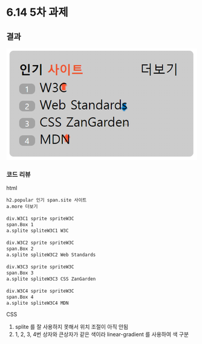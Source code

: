 # 6.14 5차 과제

## 결과
![png](./5ck.png)

### 코드 리뷰
html

```
h2.popular 인기 span.site 사이트
a.more 더보기

div.W3C1 sprite spriteW3C
span.Box 1
a.splite spliteW3C1 W3C

div.W3C2 sprite spriteW3C
span.Box 2
a.splite spliteW3C2 Web Standards

div.W3C3 sprite spriteW3C
span.Box 3
a.splite spliteW3C3 CSS ZanGarden

div.W3C4 sprite spriteW3C
span.Box 4
a.splite spliteW3C4 MDN
```

CSS

  1. splite 를 잘 사용하지 못해서 위치 조절이 아직 안됨
  2. 1, 2, 3, 4번 상자와 큰상자가 같은 색이라 linear-gradient 를 사용하여 색 구분